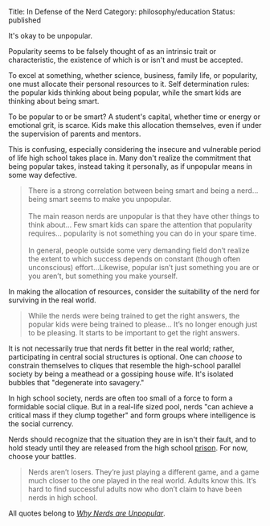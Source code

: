 Title: In Defense of the Nerd
Category: philosophy/education
Status: published

It's okay to be unpopular.

Popularity seems to be falsely thought of as an intrinsic trait or characteristic, the existence of which is or isn't and must be accepted. 

To excel at something, whether science, business, family life, or popularity, one must allocate their personal resources to it. Self determination rules: the popular kids thinking about being popular, while the smart kids are thinking about being smart.

To be popular to or be smart? A student's capital, whether time or energy or emotional grit, is scarce. Kids make this allocation themselves, even if under the supervision of parents and mentors.

This is confusing, especially considering the insecure and vulnerable period of life high school takes place in.  Many don't realize the commitment that being popular takes, instead taking it personally, as if unpopular means in some way defective. 

> There is a strong correlation between being smart and being a nerd... being smart seems to make you unpopular.<br><br>The main reason nerds are unpopular is that they have other things to think about... Few smart kids can spare the attention that popularity requires... popularity is not something you can do in your spare time.<br><br> In general, people outside some very demanding field don’t realize the extent to which success depends on constant (though often unconscious) effort...Likewise, popular isn’t just something you are or you aren’t, but something you make yourself.

In making the allocation of resources, consider the suitability of the nerd for surviving in the real world.

> While the nerds were being trained to get the right answers, the popular kids were being trained to please... It’s no longer enough just to be pleasing. It starts to be important to get the right answers.

It is not necessarily true that nerds fit better in the real world; rather, participating in central social structures is optional. One can _choose_ to constrain themselves to cliques that resemble the high-school parallel society by being a meathead or a gossiping house wife. It's isolated bubbles that "degenerate into savagery."

In high school society, nerds are often too small of a force to form a formidable social clique. But in a real-life sized pool, nerds "can achieve a critical mass if they clump together" and form groups where intelligence is the social currency.

Nerds should recognize that the situation they are in isn't their fault, and to hold steady until they are released from the high school [prison](https://coyote.life/of-schools-prisons.html). For now, choose your battles. 

> Nerds aren’t losers. They’re just playing a different game, and a game much closer to the one played in the real world. Adults know this. It’s hard to find successful adults now who don’t claim to have been nerds in high school.

All quotes belong to [_Why Nerds are Unpopular_](http://www.paulgraham.com/nerds.html). 

